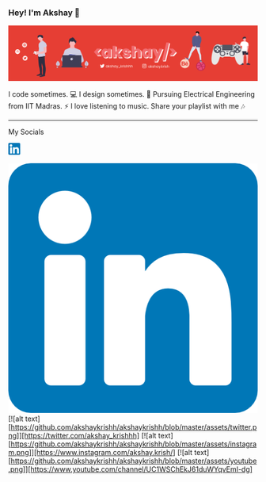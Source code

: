 ### Hey! I'm Akshay 👋
![Banner](https://github.com/akshaykrishh/akshaykrishh/blob/master/assets/banner.png)

I code sometimes. 💻 I design sometimes. 🎨 
Pursuing Electrical Engineering from IIT Madras. ⚡
I love listening to music. Share your playlist with me 🎶

---
My Socials

<a href="https://www.linkedin.com/in/akshaykrishh/" target="_blank">
  <img src="https://github.com/akshaykrishh/akshaykrishh/blob/master/assets/linkedin.png" alt="Linkedin" style="width: 24px; height: 24px;">
</a>

[![alt text](https://github.com/akshaykrishh/akshaykrishh/blob/master/assets/linkedin.png)](https://www.linkedin.com/in/akshaykrishh/)
[![alt text][https://github.com/akshaykrishh/akshaykrishh/blob/master/assets/twitter.png]][https://twitter.com/akshay_krishhh]
[![alt text][https://github.com/akshaykrishh/akshaykrishh/blob/master/assets/instagram.png]][https://www.instagram.com/akshay.krish/]
[![alt text][https://github.com/akshaykrishh/akshaykrishh/blob/master/assets/youtube.png]][https://www.youtube.com/channel/UC1WSChEkJ61duWYqvEmI-dg]


<!--
**akshaykrishh/akshaykrishh** is a ✨ _special_ ✨ repository because its `README.md` (this file) appears on your GitHub profile.

Here are some ideas to get you started:

- 🔭 I’m currently working on ...
- 🌱 I’m currently learning ...
- 👯 I’m looking to collaborate on ...
- 🤔 I’m looking for help with ...
- 💬 Ask me about ...
- 📫 How to reach me: ...
- 😄 Pronouns: ...
- ⚡ Fun fact: ...
-->
